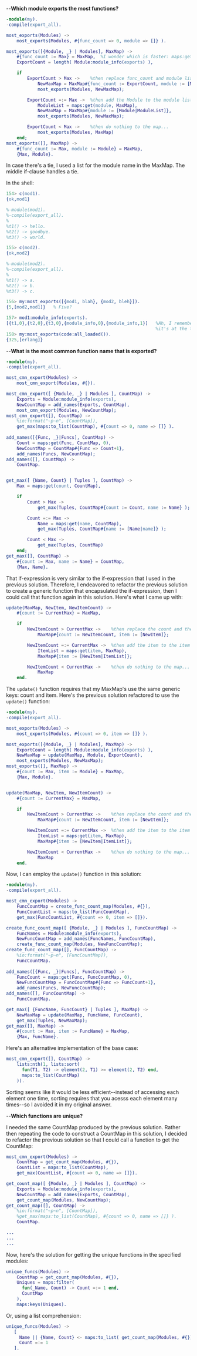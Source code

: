 --**Which module exports the most functions?**
```erlang
-module(my).
-compile(export_all).

most_exports(Modules) ->
    most_exports(Modules, #{func_count => 0, module => []} ).

most_exports([{Module, _} | Modules], MaxMap) ->
    #{func_count := Max} = MaxMap,  %I wonder which is faster: maps:get() or pattern matching?  You should be able to write: MaxMap#{count}
    ExportCount = length( Module:module_info(exports) ),

    if 
        ExportCount > Max ->    %then replace func_count and module list in the map...
            NewMaxMap = MaxMap#{func_count := ExportCount, module := [Module]},
            most_exports(Modules, NewMaxMap);

        ExportCount =:= Max ->  %then add the Module to the module list in the map...
            ModuleList = maps:get(module, MaxMap),
            NewMaxMap = MaxMap#{module := [Module|ModuleList]},
            most_exports(Modules, NewMaxMap);

        ExportCount < Max ->    %then do nothing to the map...
            most_exports(Modules, MaxMap)
    end;
most_exports([], MaxMap) ->
    #{func_count := Max, module := Module} = MaxMap,
    {Max, Module}.

  ```
In case there's a tie, I used a list for the module name in the MaxMap.  The middle if-clause handles a tie.


In the shell:
```erlang
154> c(mod1).
{ok,mod1}

%-module(mod1).
%-compile(export_all).
%
%t1() -> hello.
%t2() -> goodbye.
%t3() -> world.

155> c(mod2).
{ok,mod2}

%-module(mod2).
%-compile(export_all).
%
%t1() -> a.
%t2() -> b.
%t3() -> c.

156> my:most_exports([{mod1, blah}, {mod2, bleh}]).
{5,[mod2,mod1]}   % Five?

157> mod1:module_info(exports).
[{t1,0},{t2,0},{t3,0},{module_info,0},{module_info,1}]   %Ah, I remember the chapter mentioning this-- 
                                                         %it's at the top of p. 120.
158> my:most_exports(code:all_loaded()).
{325,[erlang]}
```

--**What is the most common function name that is exported?**
```erlang
-module(my).
-compile(export_all).

most_cmn_export(Modules) ->
    most_cmn_export(Modules, #{}).

most_cmn_export([ {Module, _} | Modules ], CountMap) ->
    Exports = Module:module_info(exports),
    NewCountMap = add_names(Exports, CountMap),
    most_cmn_export(Modules, NewCountMap);
most_cmn_export([], CountMap) ->
    %io:format("~p~n", [CountMap]),
    get_max(maps:to_list(CountMap), #{count => 0, name => []} ).
    
add_names([{Func, _}|Funcs], CountMap) ->
    Count = maps:get(Func, CountMap, 0),
    NewCountMap = CountMap#{Func => Count+1},
    add_names(Funcs, NewCountMap);
add_names([], CountMap) ->
    CountMap.


get_max([ {Name, Count} | Tuples ], CountMap) ->
    Max = maps:get(count, CountMap),

    if
        Count > Max -> 
            get_max(Tuples, CountMap#{count := Count, name := Name} );

        Count =:= Max ->
            Name = maps:get(name, CountMap),
            get_max(Tuples, CountMap#{name := [Name|name]} );

        Count < Max ->
            get_max(Tuples, CountMap)
    end;
get_max([], CountMap) ->
    #{count := Max, name := Name} = CountMap,
    {Max, Name}.
```

That if-expression is very similar to the if-expression that I used in the previous solution.  Therefore, I endeavored to refactor the previous solution to create a generic function that encapsulated the if-expression, then I could call that function again in this solution. Here's what I came up with:

```erlang
update(MaxMap, NewItem, NewItemCount) ->
    #{count := CurrentMax} = MaxMap,

    if 
        NewItemCount > CurrentMax ->    %then replace the count and the item list in the map...
            MaxMap#{count := NewItemCount, item := [NewItem]};

        NewItemCount =:= CurrentMax ->  %then add the item to the item list in the map...
            ItemList = maps:get(item, MaxMap),
            MaxMap#{item := [NewItem|ItemList]};

        NewItemCount < CurrentMax ->    %then do nothing to the map...
            MaxMap
    end.
```
The ```update()``` function requires that my MaxMap's use the same generic keys: count and item.  Here's the previous solution refactored to use the ```update()``` function:

```erlang
-module(my).
-compile(export_all).

most_exports(Modules) ->
    most_exports(Modules, #{count => 0, item => []} ).

most_exports([{Module, _} | Modules], MaxMap) ->
    ExportCount = length( Module:module_info(exports) ),
    NewMaxMap = update(MaxMap, Module, ExportCount),
    most_exports(Modules, NewMaxMap);
most_exports([], MaxMap) ->
    #{count := Max, item := Module} = MaxMap,
    {Max, Module}.


update(MaxMap, NewItem, NewItemCount) ->
    #{count := CurrentMax} = MaxMap,

    if 
        NewItemCount > CurrentMax ->    %then replace the count and the item list in the map...
            MaxMap#{count := NewItemCount, item := [NewItem]};

        NewItemCount =:= CurrentMax ->  %then add the item to the item list in the map...
            ItemList = maps:get(item, MaxMap),
            MaxMap#{item := [NewItem|ItemList]};

        NewItemCount < CurrentMax ->    %then do nothing to the map...
            MaxMap
    end.
```    

Now, I can employ the `update()` function in this solution:

```erlang
-module(my).
-compile(export_all).

most_cmn_export(Modules) ->
    FuncCountMap = create_func_count_map(Modules, #{}),
    FuncCountList = maps:to_list(FuncCountMap),
    get_max(FuncCountList, #{count => 0, item => []}).

create_func_count_map([ {Module, _} | Modules ], FuncCountMap) ->
    FuncNames = Module:module_info(exports),
    NewFuncCountMap = add_names(FuncNames, FuncCountMap),
    create_func_count_map(Modules, NewFuncCountMap);
create_func_count_map([], FuncCountMap) ->
    %io:format("~p~n", [FuncCountMap]),
    FuncCountMap.
 
add_names([{Func, _}|Funcs], FuncCountMap) ->
    FuncCount = maps:get(Func, FuncCountMap, 0),
    NewFuncCountMap = FuncCountMap#{Func => FuncCount+1},
    add_names(Funcs, NewFuncCountMap);
add_names([], FuncCountMap) ->
    FuncCountMap.

get_max([ {FuncName, FuncCount} | Tuples ], MaxMap) ->
    NewMaxMap = update(MaxMap, FuncName, FuncCount),
    get_max(Tuples, NewMaxMap);
get_max([], MaxMap) ->
    #{count := Max, item := FuncName} = MaxMap,
    {Max, FuncName}.

```

Here's an alternative implementation of the base case:
```erlang
most_cmn_export([], CountMap) ->
    lists:nth(1, lists:sort(
      fun(T1, T2) -> element(2, T1) >= element(2, T2) end,
      maps:to_list(CountMap)
    )).
```
Sorting seems like it would be less efficient--instead of accessing each element one time, sorting requires that you acesss each element many times--so I avoided it in my original answer.

--**Which functions are unique?**

I needed the same CountMap produced by the previous solution.  Rather then repeating the code to construct a CountMap in this solution, I decided to refactor the previous solution so that I could call a function to get the CountMap:

```erlang
most_cmn_export(Modules) ->
    CountMap = get_count_map(Modules, #{}),
    CountList = maps:to_list(CountMap),
    get_max(CountList, #{count => 0, name => []}).

get_count_map([ {Module, _} | Modules ], CountMap) ->
    Exports = Module:module_info(exports),
    NewCountMap = add_names(Exports, CountMap),
    get_count_map(Modules, NewCountMap);
get_count_map([], CountMap) ->
    %io:format("~p~n", [CountMap]),
    %get_max(maps:to_list(CountMap), #{count => 0, name => []} ).
    CountMap.

...
...
...
```

Now, here's the solution for getting the unique functions in the specified modules:
```erlang
unique_funcs(Modules) ->
    CountMap = get_count_map(Modules, #{}),
    Uniques = maps:filter(
      fun(_Name, Count) -> Count =:= 1 end,
      CountMap
    ),
    maps:keys(Uniques).

 ```
 
 Or, using a list comprehension:
 ```erlang
 unique_funcs(Modules) ->
    [
      Name || {Name, Count} <- maps:to_list( get_count_map(Modules, #{}) ),
      Count =:= 1
    ].
 ```






